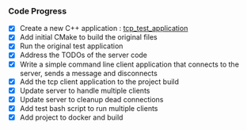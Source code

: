 ### Code Progress

- [x] Create a new C++ application : [tcp_test_application](./tcp_test_application)
- [x] Add initial CMake to build the original files
- [x] Run the original test application
- [x] Address the TODOs of the server code
- [x] Write a simple command line client application that connects to the server, sends a message and disconnects
- [x] Add the tcp client application to the project build
- [x] Update server to handle multiple clients
- [x] Update server to cleanup dead connections
- [x] Add test bash script to run multiple clients
- [x] Add project to docker and build

